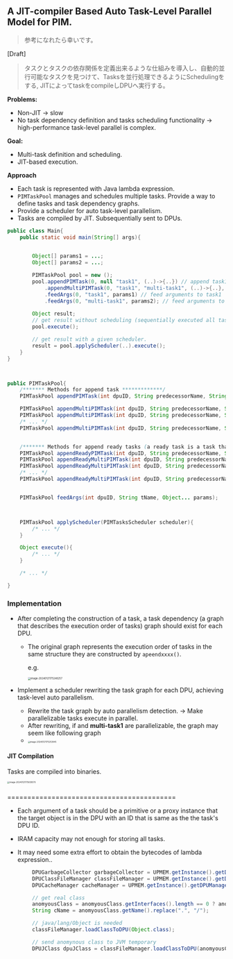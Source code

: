 ## A JIT-compiler Based Auto Task-Level Parallel Model for PIM.

> 参考になれたら幸いです。

[Draft]

> タスクとタスクの依存関係を定義出来るような仕組みを導入し、自動的並行可能なタスクを見つけて、Tasksを並行処理できるようにSchedulingをする, JITによってtaskをcompileしDPUへ実行する。



**Problems:**

+ Non-JIT -> slow
+ No task dependency definition and tasks scheduling functionality -> high-performance task-level parallel is complex.

**Goal:**

+ Multi-task definition and scheduling.
+ JIT-based execution.

**Approach**

+ Each task is represented with Java lambda expression.  
+ `PIMTaskPool` manages and schedules multiple tasks. Provide a way to define tasks and task dependency graphs.
+ Provide a scheduler for auto task-level parallelism.
+ Tasks are compiled by JIT. Subsequentially sent to DPUs.


``` java
public class Main{
    public static void main(String[] args){

        
        Object[] params1 = ...;
        Object[] params2 = ...;

        PIMTaskPool pool = new ();
        pool.appendPIMTask(0, null "task1", (..)->{..}) // append task1 to dpu#0, without predecessor
            .appendMultiPIMTask(0, "task1", "multi-task1", (..)->{..}, (..)->{..}); // connect multi-task1 to predecessor "task1", in DPU#0.
            .feedArgs(0, "task1", params1) // feed arguments to task1
            .feedArgs(0, "multi-task1", params2); // feed arguments to multi-task1
        
        Object result;
        // get result without scheduling (sequentially executed all tasks, without task-level parallelism)
        pool.execute();

        // get result with a given scheduler.
        result = pool.applyScheduler(..).execute();
    }
}



public PIMTaskPool{
    /******* Methods for append task *************/
    PIMTaskPool appendPIMTask(int dpuID, String predecessorName, String taskName, PIMTask task);

    PIMTaskPool appendMultiPIMTask(int dpuID, String predecessorName, String multiTaskName, PIMTask task1, PIMTask task2);
    PIMTaskPool appendMultiPIMTask(int dpuID, String predecessorName, String multiTaskName, PIMTask task1, PIMTask task2, PIMTask task3);
    /* ... */
    PIMTaskPool appendMultiPIMTask(int dpuID, String predecessorName, String multiTaskName, PIMTask task1, PIMTask task2, PIMTask task3, ..., PIMTask task31);


    /******* Methods for append ready tasks (a ready task is a task that all arguments for it are prepared.) *************/
    PIMTaskPool appendReadyPIMTask(int dpuID, String predecessorName, String taskName, PIMTask task, Object... params);
    PIMTaskPool appendReadyMultiPIMTask(int dpuID, String predecessorName, String multiTaskName, PIMTask task1, PIMTask task2, Object... params);
    PIMTaskPool appendReadyMultiPIMTask(int dpuID, String predecessorName, String multiTaskName, PIMTask task1, PIMTask task2, PIMTask task3, Object... params);
    /* ... */
    PIMTaskPool appendReadyMultiPIMTask(int dpuID, String predecessorName, String multiTaskName, PIMTask task1, PIMTask task2, PIMTask task3, ..., PIMTask task31, Object... params);


    PIMTaskPool feedArgs(int dpuID, String tName, Object... params);



    PIMTaskPool applyScheduler(PIMTasksScheduler scheduler){
        /* ... */
    }

    Object execute(){
        /* ... */
    }

    /* ... */

}

```

### Implementation

+ After completing the construction of a task, a task dependency (a graph that describes the execution order of tasks) graph should exist for each DPU.

  + The original graph represents the execution order of tasks in the same structure they are constructed by `apeendxxxx()`. 

    e.g. 

    <img src="C:\Users\Micro\AppData\Roaming\Typora\typora-user-images\image-20240121175246257.png" alt="image-20240121175246257" style="zoom:40%;" />

+ Implement a scheduler rewriting the task graph for each DPU, achieving task-level auto parallelism.

  + Rewrite the task graph by auto parallelism detection.  -> Make parallelizable tasks execute in parallel.
  + After rewriting, if  and **multi-task1** are parallelizable, the graph may seem like following graph
  + <img src="C:\Users\Micro\AppData\Roaming\Typora\typora-user-images\image-20240121175253945.png" alt="image-20240121175253945" style="zoom:33%;" />

#### JIT Compilation

Tasks are compiled into binaries.

<img src="C:\Users\Micro\AppData\Roaming\Typora\typora-user-images\image-20240121175839579.png" alt="image-20240121175839579" style="zoom:33%;" />





### 



==========================================

+ Each argument of a task should be a primitive or a proxy instance that the target object is in the DPU with an ID that is same as the the task's DPU ID.

+ IRAM capacity may not enough for storing all tasks. 

+ It may need some extra effort to obtain the bytecodes of lambda expression..

``` java
        DPUGarbageCollector garbageCollector = UPMEM.getInstance().getDPUManager(dpuID).garbageCollector;
        DPUClassFileManager classFileManager = UPMEM.getInstance().getDPUManager(dpuID).dpuClassFileManager;
        DPUCacheManager cacheManager = UPMEM.getInstance().getDPUManager(dpuID).classCacheManager;

        // get real class
        anomyousClass = anomyousClass.getInterfaces().length == 0 ? anomyousClass.getSuperclass() : anomyousClass.getInterfaces()[0];
        String cName = anomyousClass.getName().replace(".", "/");

        // java/lang/Object is needed
        classFileManager.loadClassToDPU(Object.class);

        // send anomynous class to JVM temporary
        DPUJClass dpuJClass = classFileManager.loadClassToDPU(anomyousClass);
	
```







